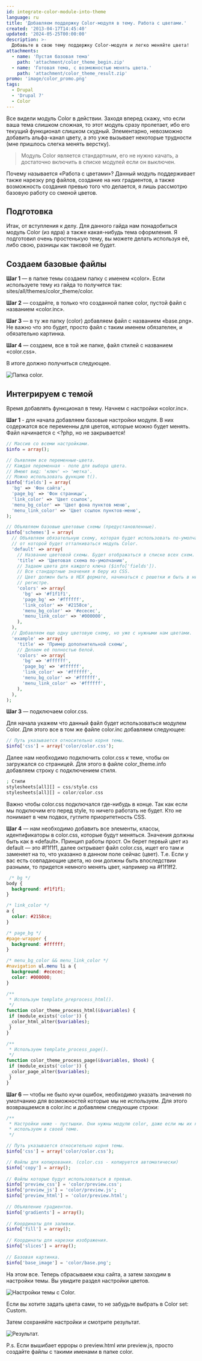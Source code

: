 ```yaml
---
id: integrate-color-module-into-theme
language: ru
title: 'Добавляем поддержку Color-модуля в тему. Работа с цветами.'
created: '2013-04-17T14:45:40'
updated: '2024-05-25T00:00:00'
description: >-
  Добавьте в свою тему поддержку Color-модуля и легко меняйте цвета!
attachments:
  - name: 'Пустая базовая тема'
    path: 'attachment/color_theme_begin.zip'
  - name: 'Готовая тема, с возможностью менять цвета.'
    path: 'attachment/color_theme_result.zip'
promo: 'image/color_promo.png'
tags:
  - Drupal
  - 'Drupal 7'
  - Color
---
```


Все видели модуль Color в действии. Заходя вперед скажу, что если ваша тема
слишком сложная, то этот модуль сразу пролетает, ибо его текущий функционал
слишком скудный. Элементарно, невозможно добавить альфа-канал цвету, а это уже
вызывает некоторые трудности (мне пришлось слегка менять верстку).

> Модуль Color является стандартным, его не нужно качать, а достаточно включить
> в списке модулей если он выключен.

Почему называется «Работа с цветами»? Данный модуль поддерживает также нарезку
png файлов, создание на них градиентов, а также возможность создания превью того
что делается, я лишь рассмотрю базовую работу со сменой цветов.

## Подготовка

Итак, от вступления к делу. Для данного гайда нам понадобиться модуль Color (из
ядра) а также какая-нибудь тема оформления. Я подготовил очень простенькую тему,
вы можете делать используя её, либо свою, разницы как таковой не будет.

## Создаем базовые файлы

**Шаг 1** — в папке темы создаем папку с именем «color». Если используете тему
из гайда то получится так: sites/all/themes/color_theme/color.

**Шаг 2** — создайте, в только что созданной папке color, пустой файл с
названием «color.inc».

**Шаг 3** — в ту же папку (color) добавляем файл с названием «base.png». Не
важно что это будет, просто файл с таким именем обязателен, и обязательно
картинка.

**Шаг 4** — создаем, все в той же папке, файл стилей с названием «color.css».

В итоге должно получиться следующее.

![Папка color.](image/color_folder.png)

## Интегрируем с темой

Время добавлять функционал в тему. Начнем с настройки «color.inc».

**Шаг 1** - для начала добавляем базовые настройки модуля. В них содержатся все
переменны для цветов, которые можно будет менять. Файл начинается с <?php, но не
закрывается!

```php
// Массив со всеми настройками.
$info = array();

// Оъявляем все переменные-цвета.
// Каждая переменная - поле для выбора цвета.
// Имеют вид: 'ключ' => 'метка'.
// Можно использовать функцию t().
$info['fields'] = array(
  'bg' => 'Фон сайта',
  'page_bg' => 'Фон страницы',
  'link_color' => 'Цвет ссылок',
  'menu_bg_color' => 'Цвет фона пунктов меню',
  'menu_link_color' => 'Цвет ссылок пунктов-меню',
);
```

```php {"header":"Шаг 2 — создаем базовые цветовые схемы."}
// Объявляем базовые цветовые схемы (предустановленные).
$info['schemes'] = array(
  // Объявляем обязательную схему, которая будет использовать по-умолчанию, и 
  // от которой будет отталкиваться модуль Color.
  'default' => array(
    // Название цветовой схемы. Будет отображаться в списке всех схем.
    'title' => 'Цветовая схема по-умолчанию',
    // Задаем цвета для каждого ключа ($info['fields']).
    // Все стандартные значения я беру из CSS.
    // Цвет должен быть в HEX формате, начинаться с решетки и быть в нижнем
    // регистре.
    'colors' => array(
      'bg' => '#f1f1f1',
      'page_bg' => '#ffffff',
      'link_color' => '#2158ce',
      'menu_bg_color' => '#ececec',
      'menu_link_color' => '#000000',
    ),
  ),
  // Добавляем еще одну цветовую схему, но уже с нужными нам цветами.
  'example' => array(
    'title' => 'Пример дополнительной схемы',
    // Делаем её полностью белой.
    'colors' => array(
      'bg' => '#ffffff',
      'page_bg' => '#ffffff',
      'link_color' => '#ffffff',
      'menu_bg_color' => '#ffffff',
      'menu_link_color' => '#ffffff',
    ),
  ),
);
```

**Шаг 3** — подключаем color.css.

Для начала укажем что данный файл будет использоваться модулем Color. Для этого
все в том же файле color.inc добавляем следующее:

```php
// Путь указывается относительно корня темы.
$info['css'] = array('color/color.css');
```

Далее нам необходимо подключить color.css к теме, чтобы он загружался со
страницей. Для этого в файле color_theme.info добавляем строку с подключением
стиля.

```php
; Стили
stylesheets[all][] = css/style.css
stylesheets[all][] = color/color.css
```

Важно чтобы color.css подключался где-нибудь в конце. Так как если мы подключим
его перед style, то ничего работать не будет. Кто не понимает в чем подвох,
гуглите приоритетность CSS.

**Шаг 4** — нам необходимо добавить все элементы, классы, идентификаторы в
color.css, которые будут меняться. Значения должны быть как в «default». Принцип
работы прост. Он берет первый цвет из default — это #f1f1f1, далее октрывает
файл color.css, ищет его там и заменяет на то, что указанно в данном поле
сейчас (цвет). Т.е. Если у вас есть совпадающие цвета, но они должны быть
впоследствии разными, то придется немного менять цвет, например на #f1f1ff2.

```css
 /* bg */
body {
  background: #f1f1f1;
}

/* link_color */
a {
  color: #2158ce;
}

/* page_bg */
#page-wrapper {
  background: #ffffff;
}

/* menu_bg_color && menu_link_color */
#navigation ul.menu li a {
  background: #ececec;
  color: #000000;
}
```

```php {"header":"Шаг 5 — добавляем настройки в нашу тему. Код добавляется в template.php темы"}
/**
 * Использум template_preprocess_html().
 */
function color_theme_process_html(&$variables) {
 if (module_exists('color')) {
 _color_html_alter($variables);
 }
}

/**
 * Используем template_process_page().
 */
function color_theme_process_page(&$variables, $hook) {
 if (module_exists('color')) {
 _color_page_alter($variables);
 }
}
```

**Шаг 6** — чтобы не было кучи ошибок, необходимо указать значения по умолчанию
для возможностей которые мы не используем. Для этого возвращаемся в color.inc и
добавляем следующие строки:

```php
/**
 * Настройки ниже - пустышки. Они нужны модулю color, даже если мы их не
 * используем в своей теме.
 */

// Путь указывается относительно корня темы.
$info['css'] = array('color/color.css');

// Файлы для копирования. (color.css - копируется автоматически)
$info['copy'] = array();
 
// Файлы которые будут использоваться в превью.
$info['preview_css'] = 'color/preview.css';
$info['preview_js'] = 'color/preview.js';
$info['preview_html'] = 'color/preview.html';
 
// Объявление градиентов.
$info['gradients'] = array();
 
// Координаты для заливки.
$info['fill'] = array();
 
// Координаты для нарезки изображения.
$info['slices'] = array();
 
// Базовая картинка.
$info['base_image'] = 'color/base.png';
```

На этом все. Теперь сбрасываем кэш сайта, а затем заходим в настройки темы. Вы
увидите раздел настройки цветов.

![Настройки темы с Color.](image/settings.png)

Если вы хотите задать цвета сами, то не забудьте выбрать в Color set: Custom.

Затем сохраняйте настройки и смотрите результат.

![Результат.](image/result.png)

P.s. Если вышибает ерроры о preview.html или preview.js, просто создайте файлы с
такими именами в папке color.

